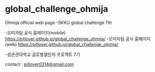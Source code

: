# global_challenge_ohmija
Ohmija official web page
-SKKU global challenge 7th

-오미자팀 공식 홈페이지(mobile) https://pitlover.github.io/global_challenge_ohmija/
-오미자팀 공식 홈페이지(web) https://pitlover.github.io/global_challenge_ohmija/

-성균관대학교 글로벌챌린저 프로젝트 7기 

contact : pitlover0214@gmail.com
